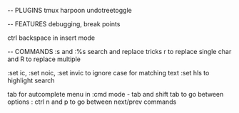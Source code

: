 -- PLUGINS
tmux
harpoon
undotreetoggle

-- FEATURES
debugging, break points

ctrl backspace in insert mode

-- COMMANDS
:s and :%s search and replace tricks
r to replace single char and R to replace multiple

:set ic, :set noic, :set invic to ignore case for matching text
:set hls to highlight search

tab for autcomplete menu in :cmd mode - tab and shift tab to go between options
: ctrl n and p to go between next/prev commands
